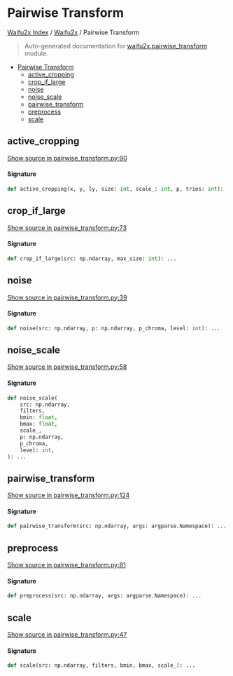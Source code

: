 # Pairwise Transform

[Waifu2x Index](../README.md#waifu2x-index) / [Waifu2x](./index.md#waifu2x) / Pairwise Transform

> Auto-generated documentation for [waifu2x.pairwise_transform](../../../waifu2x/pairwise_transform.py) module.

- [Pairwise Transform](#pairwise-transform)
  - [active_cropping](#active_cropping)
  - [crop_if_large](#crop_if_large)
  - [noise](#noise)
  - [noise_scale](#noise_scale)
  - [pairwise_transform](#pairwise_transform)
  - [preprocess](#preprocess)
  - [scale](#scale)

## active_cropping

[Show source in pairwise_transform.py:90](../../../waifu2x/pairwise_transform.py#L90)

#### Signature

```python
def active_cropping(x, y, ly, size: int, scale_: int, p, tries: int): ...
```



## crop_if_large

[Show source in pairwise_transform.py:73](../../../waifu2x/pairwise_transform.py#L73)

#### Signature

```python
def crop_if_large(src: np.ndarray, max_size: int): ...
```



## noise

[Show source in pairwise_transform.py:39](../../../waifu2x/pairwise_transform.py#L39)

#### Signature

```python
def noise(src: np.ndarray, p: np.ndarray, p_chroma, level: int): ...
```



## noise_scale

[Show source in pairwise_transform.py:58](../../../waifu2x/pairwise_transform.py#L58)

#### Signature

```python
def noise_scale(
    src: np.ndarray,
    filters,
    bmin: float,
    bmax: float,
    scale_,
    p: np.ndarray,
    p_chroma,
    level: int,
): ...
```



## pairwise_transform

[Show source in pairwise_transform.py:124](../../../waifu2x/pairwise_transform.py#L124)

#### Signature

```python
def pairwise_transform(src: np.ndarray, args: argparse.Namespace): ...
```



## preprocess

[Show source in pairwise_transform.py:81](../../../waifu2x/pairwise_transform.py#L81)

#### Signature

```python
def preprocess(src: np.ndarray, args: argparse.Namespace): ...
```



## scale

[Show source in pairwise_transform.py:47](../../../waifu2x/pairwise_transform.py#L47)

#### Signature

```python
def scale(src: np.ndarray, filters, bmin, bmax, scale_): ...
```